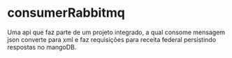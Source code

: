 # consumerRabbitmq
Uma api que faz parte de um projeto integrado, a qual consome mensagem json converte para xml e faz requisições para receita federal persistindo respostas no mangoDB. 

